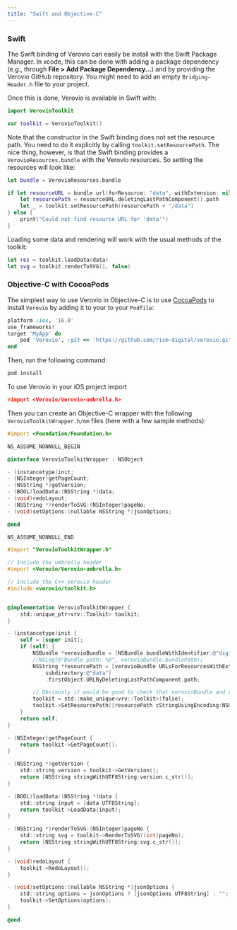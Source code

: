 ```yaml
---
title: "Swift and Objective-C"
---
```


### Swift

The Swift binding of Verovio can easily be install with the Swift Package Manager. In xcode, this can be done with adding a package dependency (e.g., through **File > Add Package Dependency...**) and by providing the Verovio GitHub repository. You might need to add an empty `Bridging-Header.h` file to your project.

Once this is done, Verovio is available in Swift with:

```swift
import VerovioToolkit

var toolkit = VerovioToolkit()
```

Note that the constructor in the Swift binding does not set the resource path. You need to do it explicitly by calling `toolkit.setResourcePath`. The nice thing, however, is that the Swift binding provides a `VerovioResources.bundle` with the Verovio resources. So setting the resources will look like:

```swift
let bundle = VerovioResources.bundle

if let resourceURL = bundle.url(forResource: "data", withExtension: nil) {
    let resourcePath = resourceURL.deletingLastPathComponent().path
    let _ = toolkit.setResourcePath(resourcePath + "/data")
} else {
    print("Could not find resource URL for 'data'")
}
```

Loading some data and rendering will work with the usual methods of the toolkit:
```swift
let res = toolkit.loadData(data)
let svg = toolkit.renderToSVG(1, false)
```

### Objective-C with CocoaPods

The simplest way to use Verovio in Objective-C is to use [CocoaPods](http://cocoapods.org/) to install `Verovio` by adding it to your to your `Podfile`:

```ruby
platform :ios, '16.0'
use_frameworks!
target 'MyApp' do
	pod 'Verovio', :git => 'https://github.com/rism-digital/verovio.git', :branch => 'master'
end
```

Then, run the following command:

```bash
pod install
```

To use Verovio in your iOS project import

```cpp
#import <Verovio/Verovio-umbrella.h>
```

Then you can create an Objective-C wrapper with the following `VerovioToolkitWrapper.h/mm` files (here with a few sample methods):

```objective-c
#import <Foundation/Foundation.h>

NS_ASSUME_NONNULL_BEGIN

@interface VerovioToolkitWrapper : NSObject

- (instancetype)init;
- (NSInteger)getPageCount;
- (NSString *)getVersion;
- (BOOL)loadData:(NSString *)data;
- (void)redoLayout;
- (NSString *)renderToSVG:(NSInteger)pageNo;
- (void)setOptions:(nullable NSString *)jsonOptions;

@end

NS_ASSUME_NONNULL_END
```

```objective-c
#import "VerovioToolkitWrapper.h"

// Include the umbrella header
#import <Verovio/Verovio-umbrella.h>

// Include the C++ Verovio header
#include <verovio/toolkit.h>


@implementation VerovioToolkitWrapper {
    std::unique_ptr<vrv::Toolkit> toolkit;
}

- (instancetype)init {
    self = [super init];
    if (self) {
        NSBundle *verovioBundle = [NSBundle bundleWithIdentifier:@"digital.rism.VerovioFramework"];
        //NSLog(@"Bundle path: %@", verovioBundle.bundlePath);
        NSString *resourcePath = [verovioBundle URLsForResourcesWithExtension:@"xml"
            subdirectory:@"data"]
            .firstObject.URLByDeletingLastPathComponent.path;

        // Obviously it would be good to check that verovioBundle and resourcePath are not nil
        toolkit = std::make_unique<vrv::Toolkit>(false);
        toolkit->SetResourcePath([resourcePath cStringUsingEncoding:NSUTF8StringEncoding]);
    }
    return self;
}

- (NSInteger)getPageCount {
    return toolkit->GetPageCount();
}

- (NSString *)getVersion {
    std::string version = toolkit->GetVersion();
    return [NSString stringWithUTF8String:version.c_str()];
}

- (BOOL)loadData:(NSString *)data {
    std::string input = [data UTF8String];
    return toolkit->LoadData(input);
}

- (NSString *)renderToSVG:(NSInteger)pageNo {
    std::string svg = toolkit->RenderToSVG((int)pageNo);
    return [NSString stringWithUTF8String:svg.c_str()];
}

- (void)redoLayout {
    toolkit->RedoLayout();
}

- (void)setOptions:(nullable NSString *)jsonOptions {
    std::string options = jsonOptions ? [jsonOptions UTF8String] : "";
    toolkit->SetOptions(options);
}

@end
```